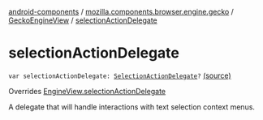 [android-components](../../index.md) / [mozilla.components.browser.engine.gecko](../index.md) / [GeckoEngineView](index.md) / [selectionActionDelegate](./selection-action-delegate.md)

# selectionActionDelegate

`var selectionActionDelegate: `[`SelectionActionDelegate`](../../mozilla.components.concept.engine.selection/-selection-action-delegate/index.md)`?` [(source)](https://github.com/mozilla-mobile/android-components/blob/master/components/browser/engine-gecko-beta/src/main/java/mozilla/components/browser/engine/gecko/GeckoEngineView.kt#L90)

Overrides [EngineView.selectionActionDelegate](../../mozilla.components.concept.engine/-engine-view/selection-action-delegate.md)

A delegate that will handle interactions with text selection context menus.

